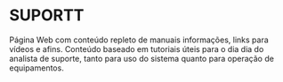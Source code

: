 # SUPORTT
Página Web com conteúdo repleto de manuais informações, links para vídeos e afins.
Conteúdo baseado em tutoriais úteis para o dia dia do analista de suporte, tanto para uso do sistema quanto para operação de equipamentos.

